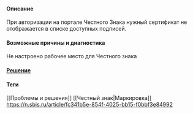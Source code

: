 #### Описание
При авторизации на портале Честного Знака нужный сертификат не отображается в списке доступных подписей.
#### Возможные причины и диагностика
Не настроено рабочее место для Честного знака
#### [Решение](https://n.sbis.ru/article/fc341b5e-854f-4025-bb15-f0bbf3e84992)


#### Теги
[[Проблемы и решения]]
[[Честный знак|Маркировка]]
https://n.sbis.ru/article/fc341b5e-854f-4025-bb15-f0bbf3e84992